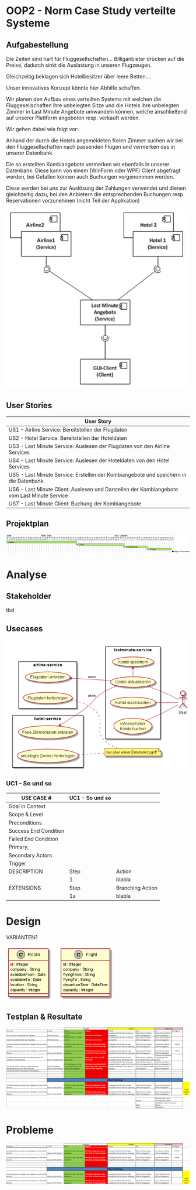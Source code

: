 # OOP2 - Norm Case Study verteilte Systeme
## Aufgabestellung

Die Zeiten sind hart für Fluggesellschaften… Billiganbieter drücken auf die Preise, dadurch sinkt die
Auslastung in unseren Flugzeugen.

Gleichzeitig beklagen sich Hotelbesitzer über leere Betten....

Unser innovatives Konzept könnte hier Abhilfe schaffen.

Wir planen den Aufbau eines verteilten Systems mit welchen die Fluggesellschaften ihre unbelegten
Sitze und die Hotels ihre unbelegten Zimmer in Last Minute Angebote umwandeln können, welche
anschließend auf unserer Plattform angeboten resp. verkauft werden.

Wir gehen dabei wie folgt vor:

Anhand der durch die Hotels angemeldeten freien Zimmer suchen wir bei den Fluggesellschaften
nach passenden Flügen und vermerken das in unserer Datenbank.

Die so erstellten Kombiangebote vermerken wir ebenfalls in unserer Datenbank.
Diese kann von einem (WinForm oder WPF) Client abgefragt werden, bei Gefallen können auch
Buchungen vorgenommen werden.

Diese werden bei uns zur Auslösung der Zahlungen verwendet und dienen gleichzeitig dazu, bei den
Anbietern die entsprechenden Buchungen resp. Reservationen vorzunehmen (nicht Teil der
Applikation)

![Aufgabestellung](pics/aufgabestellung.png)

## User Stories

|User Story|
|---|
|US1 - Airline Service: Bereitstellen der Flugdaten|
|US2 - Hotel Service: Bereitstellen der Hoteldaten|
|US3 - Last Minute Service: Auslesen der Flugdaten von den Airline Services|
|US4 - Last Minute Service: Auslesen der Hoteldaten von den Hotel Services|
|US5 - Last Minute Service: Erstellen der Kombiangebote und speichern in die Datenbank.|
|US6 - Last Minute Client: Auslesen und Darstellen der Kombiangebote vom Last Minute Service|
|US7 - Last Minute Client: Buchung der Kombiangebote|

## Projektplan

![gannt](pics/gantt.png)

# Analyse

## Stakeholder

tbd

## Usecases

![usecases](pics/usecases.png)

### UC1 - So und so

| USE CASE # | UC1 - So und so ||
| --- | --- | --- |
|Goal in Context|
|Scope & Level|
|Preconditions|
|Success End Condition|
|Failed End Condition|
|Primary,
Secondary Actors|
|Trigger|
|DESCRIPTION|Step|Action|
| |1|blabla|
|EXTENSIONS|Step| Branching Action|
| |1a|blabla|

# Design

VARIANTEN?

![classes](pics/classes.png)

## Testplan & Resultate

![Testplan](pics/Testplan.PNG)

# Probleme

![Probleme](pics/probleme.PNG)
